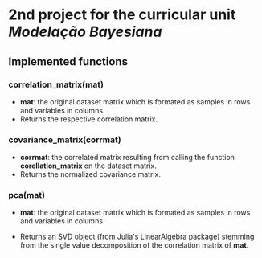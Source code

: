 # 2nd project for the curricular unit *Modelação Bayesiana*

## Implemented functions

### correlation_matrix(mat) 
* **mat**: the original dataset matrix which is formated as samples in rows and variables in columns.
* Returns the respective correlation matrix. 

### covariance_matrix(**corrmat**)

 * **corrmat**: the correlated matrix resulting from calling the function **corellation_matrix** on the dataset matrix. 
* Returns the normalized covariance matrix.

### pca(mat) 
* **mat**: the original dataset matrix which is formated as samples in rows and variables in columns.

* Returns an SVD object (from Julia's LinearAlgebra package) stemming from the single value decomposition of the correlation matrix of **mat**.

